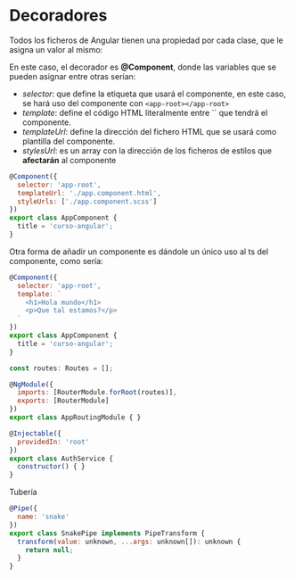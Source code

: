 # Decoradores

Todos los ficheros de Angular tienen una propiedad por cada clase, que le asigna un valor al mismo:

<!-- https://jhildenbiddle.github.io/docsify-tabs/#/ -->

<!-- tabs:start -->

<!-- tab:**@Component** -->

En este caso, el decorador es __@Component__, donde las variables que se pueden asignar entre otras serían:

* *selector*: que define la etiqueta que usará el componente, en este caso, se hará uso del componente con `<app-root></app-root>`
* *template*: define el código HTML literalmente entre `` que tendrá el componente. 
* *templateUrl*: define la dirección del fichero HTML que se usará como plantilla del componente.
* *stylesUrl*: es un array con la dirección de los ficheros de estilos que __afectarán__ al componente

```javascript
@Component({
  selector: 'app-root',
  templateUrl: './app.component.html',
  styleUrls: ['./app.component.scss']
})
export class AppComponent {
  title = 'curso-angular';
}
```

Otra forma de añadir un componente es dándole un único uso al ts del componente, como sería:

```javascript
@Component({
  selector: 'app-root',
  template: `
    <h1>Hola mundo</h1>
    <p>Que tal estamos?</p>
  `
})
export class AppComponent {
  title = 'curso-angular';
}
```

<!-- tab:**@NgModule** -->

```javascript
const routes: Routes = [];

@NgModule({
  imports: [RouterModule.forRoot(routes)],
  exports: [RouterModule]
})
export class AppRoutingModule { }
```

<!-- tab:**@Service** -->

```javascript
@Injectable({
  providedIn: 'root'
})
export class AuthService {
  constructor() { }
}
```

<!-- tab:**@Pipe** -->

Tubería

```javascript
@Pipe({
  name: 'snake'
})
export class SnakePipe implements PipeTransform {
  transform(value: unknown, ...args: unknown[]): unknown {
    return null;
  }
}
```

<!-- tabs:end -->



